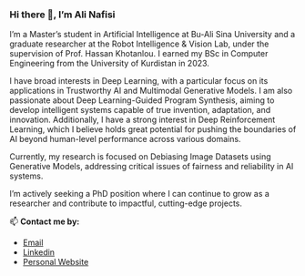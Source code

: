 ### Hi there 👋, I’m Ali Nafisi

I’m a Master’s student in Artificial Intelligence at Bu-Ali Sina University and a graduate researcher at the Robot Intelligence & Vision Lab, under the supervision of Prof. Hassan Khotanlou. I earned my BSc in Computer Engineering from the University of Kurdistan in 2023.

I have broad interests in Deep Learning, with a particular focus on its applications in Trustworthy AI and Multimodal Generative Models. I am also passionate about Deep Learning-Guided Program Synthesis, aiming to develop intelligent systems capable of true invention, adaptation, and innovation. Additionally, I have a strong interest in Deep Reinforcement Learning, which I believe holds great potential for pushing the boundaries of AI beyond human-level performance across various domains.

Currently, my research is focused on Debiasing Image Datasets using Generative Models, addressing critical issues of fairness and reliability in AI systems.

I’m actively seeking a PhD position where I can continue to grow as a researcher and contribute to impactful, cutting-edge projects.

📫 **Contact me by:**

* [Email](mailto:alisafinal2001@gmail.com)
* [Linkedin](https://linkedin.com/in/safinal)
* [Personal Website](https://safinal.github.io)
